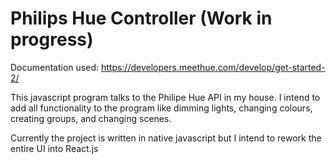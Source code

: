 # Philips Hue Controller (Work in progress)

Documentation used:
https://developers.meethue.com/develop/get-started-2/

This javascript program talks to the Philipe Hue API in my house. I intend to add all functionality to the program like dimming lights, changing colours, creating groups, and changing scenes.

Currently the project is written in native javascript but I intend to rework the entire UI into React.js 

